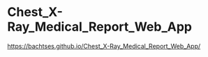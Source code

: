 # Chest_X-Ray_Medical_Report_Web_App

https://bachtses.github.io/Chest_X-Ray_Medical_Report_Web_App/     
